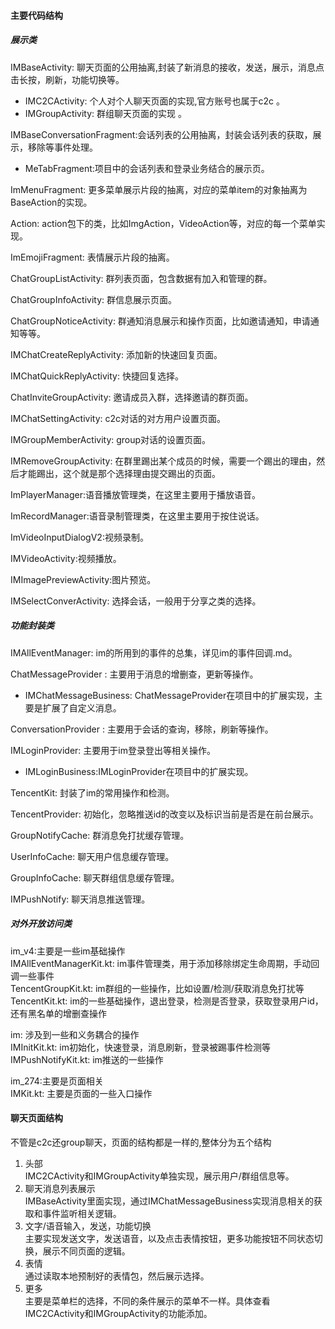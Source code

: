 #### 主要代码结构

##### 展示类


IMBaseActivity: 聊天页面的公用抽离,封装了新消息的接收，发送，展示，消息点击长按，刷新，功能切换等。  
- IMC2CActivity: 个人对个人聊天页面的实现,官方账号也属于c2c  。
- IMGroupActivity: 群组聊天页面的实现 。

IMBaseConversationFragment:会话列表的公用抽离，封装会话列表的获取，展示，移除等事件处理。
- MeTabFragment:项目中的会话列表和登录业务结合的展示页。

ImMenuFragment: 更多菜单展示片段的抽离，对应的菜单item的对象抽离为BaseAction的实现。

Action: action包下的类，比如ImgAction，VideoAction等，对应的每一个菜单实现。

ImEmojiFragment: 表情展示片段的抽离。  

ChatGroupListActivity: 群列表页面，包含数据有加入和管理的群。

ChatGroupInfoActivity: 群信息展示页面。

ChatGroupNoticeActivity: 群通知消息展示和操作页面，比如邀请通知，申请通知等等。

IMChatCreateReplyActivity: 添加新的快速回复页面。

IMChatQuickReplyActivity: 快捷回复选择。

ChatInviteGroupActivity: 邀请成员入群，选择邀请的群页面。

IMChatSettingActivity: c2c对话的对方用户设置页面。

IMGroupMemberActivity: group对话的设置页面。

IMRemoveGroupActivity: 在群里踢出某个成员的时候，需要一个踢出的理由，然后才能踢出，这个就是那个选择理由提交踢出的页面。

ImPlayerManager:语音播放管理类，在这里主要用于播放语音。 

ImRecordManager:语音录制管理类，在这里主要用于按住说话。 

ImVideoInputDialogV2:视频录制。

IMVideoActivity:视频播放。

IMImagePreviewActivity:图片预览。

IMSelectConverActivity: 选择会话，一般用于分享之类的选择。


##### 功能封装类

IMAllEventManager: im的所用到的事件的总集，详见im的事件回调.md。

ChatMessageProvider : 主要用于消息的增删查，更新等操作。
- IMChatMessageBusiness: ChatMessageProvider在项目中的扩展实现，主要是扩展了自定义消息。

ConversationProvider : 主要用于会话的查询，移除，刷新等操作。

IMLoginProvider: 主要用于im登录登出等相关操作。
- IMLoginBusiness:IMLoginProvider在项目中的扩展实现。

TencentKit: 封装了im的常用操作和检测。

TencentProvider: 初始化，忽略推送id的改变以及标识当前是否是在前台展示。

GroupNotifyCache: 群消息免打扰缓存管理。

UserInfoCache: 聊天用户信息缓存管理。

GroupInfoCache: 聊天群组信息缓存管理。

IMPushNotify: 聊天消息推送管理。


#####  对外开放访问类
im_v4:主要是一些im基础操作  
IMAllEventManagerKit.kt: im事件管理类，用于添加移除绑定生命周期，手动回调一些事件  
TencentGroupKit.kt: im群组的一些操作，比如设置/检测/获取消息免打扰等  
TencentKit.kt: im的一些基础操作，退出登录，检测是否登录，获取登录用户id，还有黑名单的增删查操作  

im: 涉及到一些和义务耦合的操作  
IMInitKit.kt: im初始化，快速登录，消息刷新，登录被踢事件检测等  
IMPushNotifyKit.kt: im推送的一些操作  


im_274:主要是页面相关  
IMKit.kt: 主要是页面的一些入口操作


#### 聊天页面结构  
不管是c2c还group聊天，页面的结构都是一样的,整体分为五个结构  
1. 头部  
IMC2CActivity和IMGroupActivity单独实现，展示用户/群组信息等。  
2. 聊天消息列表展示  
IMBaseActivity里面实现，通过IMChatMessageBusiness实现消息相关的获取和事件监听相关逻辑。
3. 文字/语音输入，发送，功能切换  
主要实现发送文字，发送语音，以及点击表情按钮，更多功能按钮不同状态切换，展示不同页面的逻辑。
4. 表情  
通过读取本地预制好的表情包，然后展示选择。
5. 更多  
主要是菜单栏的选择，不同的条件展示的菜单不一样。具体查看IMC2CActivity和IMGroupActivity的功能添加。








